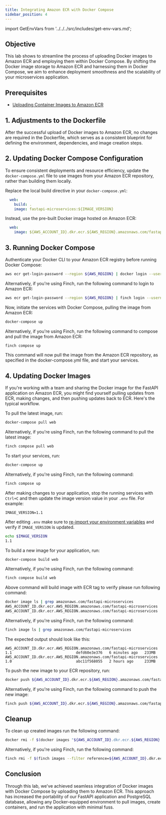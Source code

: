 ```yaml
---
title: Integrating Amazon ECR with Docker Compose
sidebar_position: 4
---
```

import GetEnvVars from '../../../src/includes/get-env-vars.md';

## Objective

This lab shows to streamline the process of uploading Docker images to Amazon ECR and employing them within Docker Compose. By shifting the Docker image storage to Amazon ECR and harnessing them in Docker Compose, we aim to enhance deployment smoothness and the scalability of your microservices application.

## Prerequisites

- [Uploading Container Images to Amazon ECR](upload-ecr.md)

<!--This is a shared file at src/includes/get-env-vars.md that tells users to navigate to the 'python-fastapi-demo-docker' directory where their environment variables are sourced.-->
<GetEnvVars />

## 1. Adjustments to the Dockerfile

After the successful upload of Docker images to Amazon ECR, no changes are required in the Dockerfile, which serves as a consistent blueprint for defining the environment, dependencies, and image creation steps.

## 2. Updating Docker Compose Configuration

To ensure consistent deployments and resource efficiency, update the `docker-compose.yml` file to use images from your Amazon ECR repository, rather than building them locally.

Replace the local build directive in your `docker-compose.yml`:

```yaml
  web:
    build: .
    image: fastapi-microservices:${IMAGE_VERSION}
```

Instead, use the pre-built Docker image hosted on Amazon ECR:

```yaml
  web:
    image: ${AWS_ACCOUNT_ID}.dkr.ecr.${AWS_REGION}.amazonaws.com/fastapi-microservices:${IMAGE_VERSION}
```

## 3. Running Docker Compose

Authenticate your Docker CLI to your Amazon ECR registry before running Docker Compose:

```bash
aws ecr get-login-password --region ${AWS_REGION} | docker login --username AWS --password-stdin ${AWS_ACCOUNT_ID}.dkr.ecr.${AWS_REGION}.amazonaws.com
```

Alternatively, if you're using Finch, run the following command to login to Amazon ECR:

```bash
aws ecr get-login-password --region ${AWS_REGION} | finch login --username AWS --password-stdin ${AWS_ACCOUNT_ID}.dkr.ecr.${AWS_REGION}.amazonaws.com
```

Now, initiate the services with Docker Compose, pulling the image from Amazon ECR:

```bash
docker-compose up
```

Alternatively, if you're using Finch, run the following command to compose and pull the image from Amazon ECR:

```bash
finch compose up
```

This command will now pull the image from the Amazon ECR repository, as specified in the docker-compose.yml file, and start your services.

## 4. Updating Docker Images

If you're working with a team and sharing the Docker image for the FastAPI application on Amazon ECR, you might find yourself pulling updates from ECR, making changes, and then pushing updates back to ECR. Here's the typical workflow.

To pull the latest image, run:

```bash
docker-compose pull web
```

Alternatively, if you're using Finch, run the following command to pull the latest image:

```bash
finch compose pull web
```

To start your services, run:

```bash
docker-compose up
```

Alternatively, if you're using Finch, run the following command:

```bash
finch compose up
```

After making changes to your application, stop the running services with `Ctrl+C` and then update the image version value in your `.env` file. For example:

```text
IMAGE_VERSION=1.1
```

After editing `.env` make sure to [re-import your environment variables](../../python/introduction/environment-setup) and verify if `IMAGE_VERSION` is updated.

```bash
echo $IMAGE_VERSION
1.1
```

To build a new image for your application, run:

```bash
docker-compose build web
```

Alternatively, if you're using Finch, run the following command:

```bash
finch compose build web
```

Above command will build image with ECR tag to verify please run following command:

```bash
docker image ls | grep amazonaws.com/fastapi-microservices
AWS_ACCOUNT_ID.dkr.ecr.AWS_REGION.amazonaws.com/fastapi-microservices   1.1                             defd60e3e376   6 minutes ago   233MB
AWS_ACCOUNT_ID.dkr.ecr.AWS_REGION.amazonaws.com/fastapi-microservices   1.0                             abc11f568055   2 hours ago     233MB
```

Alternatively, if you're using Finch, run the following command:

```bash
finch image ls | grep amazonaws.com/fastapi-microservices
```

The expected output should look like this:

```text
AWS_ACCOUNT_ID.dkr.ecr.AWS_REGION.amazonaws.com/fastapi-microservices   1.1                             defd60e3e376   6 minutes ago   233MB
AWS_ACCOUNT_ID.dkr.ecr.AWS_REGION.amazonaws.com/fastapi-microservices   1.0                             abc11f568055   2 hours ago     233MB
```

To push the new image to your ECR repository, run:

```bash
docker push ${AWS_ACCOUNT_ID}.dkr.ecr.${AWS_REGION}.amazonaws.com/fastapi-microservices:${IMAGE_VERSION}
```

Alternatively, if you're using Finch, run the following command to push the new image:

```bash
finch push ${AWS_ACCOUNT_ID}.dkr.ecr.${AWS_REGION}.amazonaws.com/fastapi-microservices:${IMAGE_VERSION}
```

## Cleanup

To clean up created images run the following command:

```bash
docker rmi -f $(docker images "${AWS_ACCOUNT_ID}.dkr.ecr.${AWS_REGION}.amazonaws.com/*" -q)
```

Alternatively, if you're using Finch, run the following command:

```bash
finch rmi -f $(finch images --filter reference=${AWS_ACCOUNT_ID}.dkr.ecr.${AWS_REGION}.amazonaws.com -q)
```

## Conclusion

Through this lab, we've achieved seamless integration of Docker images with Docker Compose by uploading them to Amazon ECR. This approach has increased the portability of our FastAPI application and PostgreSQL database, allowing any Docker-equipped environment to pull images, create containers, and run the application with minimal fuss.
